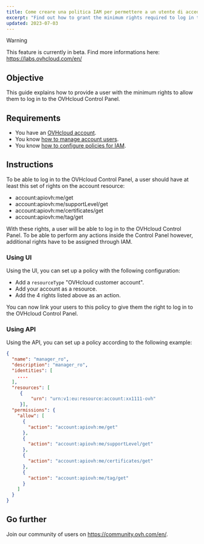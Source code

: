 ```yaml
---
title: Come creare una politica IAM per permettere a un utente di accedere allo Spazio Cliente OVHcloud(EN)
excerpt: "Find out how to grant the minimum rights required to log in to the OVHcloud Control Panel"
updated: 2023-07-03
---
```


> [!warning]
>
> This feature is currently in beta. Find more informations here: <https://labs.ovhcloud.com/en/>
>

## Objective

This guide explains how to provide a user with the minimum rights to allow them to log in to the OVHcloud Control Panel.

## Requirements

- You have an [OVHcloud account](/pages/account_and_service_management/account_information/ovhcloud-account-creation).
- You know [how to manage account users](/pages/account_and_service_management/account_information/ovhcloud-users-management).
- You know [how to configure policies for IAM](/pages/account_and_service_management/account_information/iam-policy-ui).

## Instructions

To be able to log in to the OVHcloud Control Panel, a user should have at least this set of rights on the account resource:

- account:apiovh:me/get
- account:apiovh:me/supportLevel/get
- account:apiovh:me/certificates/get
- account:apiovh:me/tag/get

With these rights, a user will be able to log in to the OVHcloud Control Panel. To be able to perform any actions inside the Control Panel however, additional rights have to be assigned through IAM.

### Using UI

Using the UI, you can set up a policy with the following configuration:

- Add a `resourceType` "OVHcloud customer account".
- Add your account as a resource.
- Add the 4 rights listed above as an action.

You can now link your users to this policy to give them the right to log in to the OVHcloud Control Panel.

### Using API

Using the API, you can set up a policy according to the following example:

```json
{
  "name": "manager_ro",
  "description": "manager_ro",
  "identities": [
    .... 
  ],
  "resources": [ 
     {
         "urn": "urn:v1:eu:resource:account:xx1111-ovh" 
     }],
  "permissions": {
    "allow": [
      {
        "action": "account:apiovh:me/get"
      },
      {
        "action": "account:apiovh:me/supportLevel/get"
      },
      {
        "action": "account:apiovh:me/certificates/get"
      },
      {
        "action": "account:apiovh:me/tag/get"
      }
    ]
  }
}
```

## Go further

Join our community of users on <https://community.ovh.com/en/>.

